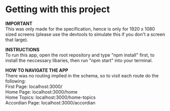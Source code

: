 # Getting with this project   

**IMPORTANT**  
This was only made for the specification, hence is only for 1920 x 1080 sized screens (please use the devtools to simulate this if you don't a screen that large).  

**INSTRUCTIONS**  
To run this app, open the root repository and type "npm install" first, to install the neccessary libaries, then run "npm start" into your terminal.  

**HOW TO NAVIGATE THE APP**  
There was no routing implied in the schema, so to visit each route do the following:  
First Page: localhost:3000/  
Home Page: localhost:3000/home  
Home Topics: localhost:3000/home-topics  
Accordian Page: localhost:3000/accordian  

